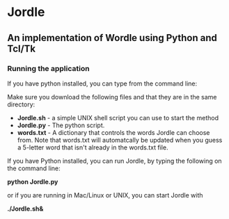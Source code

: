 # Jordle
## An implementation of Wordle using Python and Tcl/Tk

### Running the application

If you have python installed, you can type from the command line:

Make sure you download the following files and that they are in the same directory:

- **Jordle.sh** - a simple UNIX shell script you can use to start the method
- **Jordle.py** - The python script.
- **words.txt** - A dictionary that controls the words Jordle can choose from. Note that words.txt will automatcally be updated when you guess a 5-letter word that isn't already in the words.txt file.

If you have Python installed, you can run Jordle, by typing the following on the command line:

**python Jordle.py**

or if you are running in Mac/Linux or UNIX, you can start Jordle with

**./Jordle.sh&**




